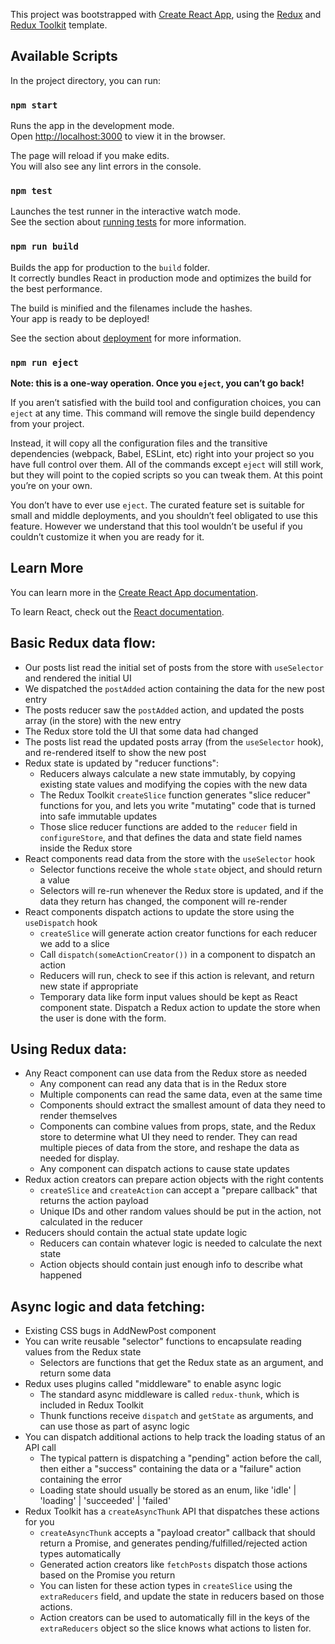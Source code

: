 This project was bootstrapped with [Create React App](https://github.com/facebook/create-react-app), using the [Redux](https://redux.js.org/) and [Redux Toolkit](https://redux-toolkit.js.org/) template.

## Available Scripts

In the project directory, you can run:

### `npm start`

Runs the app in the development mode.<br />
Open [http://localhost:3000](http://localhost:3000) to view it in the browser.

The page will reload if you make edits.<br />
You will also see any lint errors in the console.

### `npm test`

Launches the test runner in the interactive watch mode.<br />
See the section about [running tests](https://facebook.github.io/create-react-app/docs/running-tests) for more information.

### `npm run build`

Builds the app for production to the `build` folder.<br />
It correctly bundles React in production mode and optimizes the build for the best performance.

The build is minified and the filenames include the hashes.<br />
Your app is ready to be deployed!

See the section about [deployment](https://facebook.github.io/create-react-app/docs/deployment) for more information.

### `npm run eject`

**Note: this is a one-way operation. Once you `eject`, you can’t go back!**

If you aren’t satisfied with the build tool and configuration choices, you can `eject` at any time. This command will remove the single build dependency from your project.

Instead, it will copy all the configuration files and the transitive dependencies (webpack, Babel, ESLint, etc) right into your project so you have full control over them. All of the commands except `eject` will still work, but they will point to the copied scripts so you can tweak them. At this point you’re on your own.

You don’t have to ever use `eject`. The curated feature set is suitable for small and middle deployments, and you shouldn’t feel obligated to use this feature. However we understand that this tool wouldn’t be useful if you couldn’t customize it when you are ready for it.

## Learn More

You can learn more in the [Create React App documentation](https://facebook.github.io/create-react-app/docs/getting-started).

To learn React, check out the [React documentation](https://reactjs.org/).

## Basic Redux data flow:
- Our posts list read the initial set of posts from the store with `useSelector` and rendered the initial UI
- We dispatched the `postAdded` action containing the data for the new post entry
- The posts reducer saw the `postAdded` action, and updated the posts array (in the store) with the new entry
- The Redux store told the UI that some data had changed
- The posts list read the updated posts array (from the `useSelector` hook), and re-rendered itself to show the new post
- Redux state is updated by "reducer functions":
    - Reducers always calculate a new state immutably, by copying existing state values and modifying the copies with the new data
    - The Redux Toolkit `createSlice` function generates "slice reducer" functions for you, and lets you write "mutating" code that is turned into safe immutable updates
    - Those slice reducer functions are added to the `reducer` field in `configureStore`, and that defines the data and state field names inside the Redux store
- React components read data from the store with the `useSelector` hook
    - Selector functions receive the whole `state` object, and should return a value
    - Selectors will re-run whenever the Redux store is updated, and if the data they return has changed, the component will re-render
- React components dispatch actions to update the store using the `useDispatch` hook
    - `createSlice` will generate action creator functions for each reducer we add to a slice
    - Call `dispatch(someActionCreator())` in a component to dispatch an action
    - Reducers will run, check to see if this action is relevant, and return new state if appropriate
    - Temporary data like form input values should be kept as React component state. Dispatch a Redux action to update the store when the user is done with the form.

## Using Redux data:
- Any React component can use data from the Redux store as needed
    - Any component can read any data that is in the Redux store
    - Multiple components can read the same data, even at the same time
    - Components should extract the smallest amount of data they need to render themselves
    - Components can combine values from props, state, and the Redux store to determine what UI they need to render. They can read multiple pieces of data from the store, and reshape the data as needed for display.
    - Any component can dispatch actions to cause state updates
- Redux action creators can prepare action objects with the right contents
    - `createSlice` and `createAction` can accept a "prepare callback" that returns the action payload
    - Unique IDs and other random values should be put in the action, not calculated in the reducer
- Reducers should contain the actual state update logic
    - Reducers can contain whatever logic is needed to calculate the next state
    - Action objects should contain just enough info to describe what happened

## Async logic and data fetching:
- Existing CSS bugs in AddNewPost component
- You can write reusable "selector" functions to encapsulate reading values from the Redux state
    - Selectors are functions that get the Redux state as an argument, and return some data
- Redux uses plugins called "middleware" to enable async logic
    - The standard async middleware is called `redux-thunk`, which is included in Redux Toolkit
    - Thunk functions receive `dispatch` and `getState` as arguments, and can use those as part of async logic
- You can dispatch additional actions to help track the loading status of an API call
    - The typical pattern is dispatching a "pending" action before the call, then either a "success" containing the data or a "failure" action containing the error
    - Loading state should usually be stored as an enum, like 'idle' | 'loading' | 'succeeded' | 'failed'
- Redux Toolkit has a `createAsyncThunk` API that dispatches these actions for you
    - `createAsyncThunk` accepts a "payload creator" callback that should return a Promise, and generates pending/fulfilled/rejected action types automatically
    - Generated action creators like `fetchPosts` dispatch those actions based on the Promise you return
    - You can listen for these action types in `createSlice` using the `extraReducers` field, and update the state in reducers based on those actions.
    - Action creators can be used to automatically fill in the keys of the `extraReducers` object so the slice knows what actions to listen for.